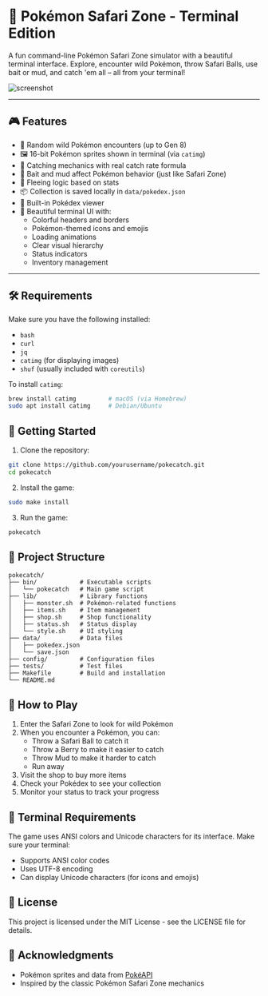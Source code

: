 # 🐾 Pokémon Safari Zone - Terminal Edition

A fun command-line Pokémon Safari Zone simulator with a beautiful terminal interface. Explore, encounter wild Pokémon, throw Safari Balls, use bait or mud, and catch 'em all – all from your terminal!

![screenshot](assets/screenshot.png) <!-- optional if you add one -->

---

## 🎮 Features

- 🎲 Random wild Pokémon encounters (up to Gen 8)
- 🖼 16-bit Pokémon sprites shown in terminal (via `catimg`)
- 🎯 Catching mechanics with real catch rate formula
- 🍓 Bait and mud affect Pokémon behavior (just like Safari Zone)
- 🏃 Fleeing logic based on stats
- 📦 Collection is saved locally in `data/pokedex.json`
- 📖 Built-in Pokédex viewer
- 🎨 Beautiful terminal UI with:
  - Colorful headers and borders
  - Pokémon-themed icons and emojis
  - Loading animations
  - Clear visual hierarchy
  - Status indicators
  - Inventory management

---

## 🛠 Requirements

Make sure you have the following installed:

- `bash`
- `curl`
- `jq`
- `catimg` (for displaying images)
- `shuf` (usually included with `coreutils`)

To install `catimg`:
```bash
brew install catimg         # macOS (via Homebrew)
sudo apt install catimg     # Debian/Ubuntu
```

## 🚀 Getting Started

1. Clone the repository:
```bash
git clone https://github.com/yourusername/pokecatch.git
cd pokecatch
```

2. Install the game:
```bash
sudo make install
```

3. Run the game:
```bash
pokecatch
```

## 📁 Project Structure

```
pokecatch/
├── bin/            # Executable scripts
│   └── pokecatch   # Main game script
├── lib/            # Library functions
│   ├── monster.sh  # Pokémon-related functions
│   ├── items.sh    # Item management
│   ├── shop.sh     # Shop functionality
│   ├── status.sh   # Status display
│   └── style.sh    # UI styling
├── data/           # Data files
│   ├── pokedex.json
│   └── save.json
├── config/         # Configuration files
├── tests/          # Test files
├── Makefile        # Build and installation
└── README.md
```

## 🎯 How to Play

1. Enter the Safari Zone to look for wild Pokémon
2. When you encounter a Pokémon, you can:
   - Throw a Safari Ball to catch it
   - Throw a Berry to make it easier to catch
   - Throw Mud to make it harder to catch
   - Run away
3. Visit the shop to buy more items
4. Check your Pokédex to see your collection
5. Monitor your status to track your progress

## 🎨 Terminal Requirements

The game uses ANSI colors and Unicode characters for its interface. Make sure your terminal:
- Supports ANSI color codes
- Uses UTF-8 encoding
- Can display Unicode characters (for icons and emojis)

## 📝 License

This project is licensed under the MIT License - see the LICENSE file for details.

## 🙏 Acknowledgments

- Pokémon sprites and data from [PokéAPI](https://pokeapi.co/)
- Inspired by the classic Pokémon Safari Zone mechanics
